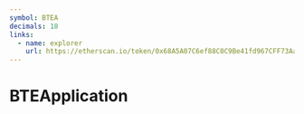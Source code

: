 ```yaml
---
symbol: BTEA
decimals: 18
links:
  - name: explorer
    url: https://etherscan.io/token/0x68A5A07C6ef88C0C9Be41fd967CFF73Aa05dE63D
---
```


# BTEApplication
